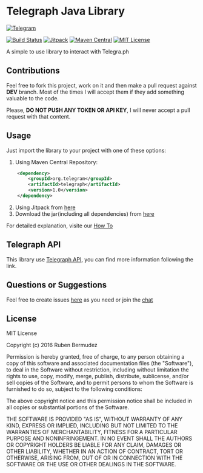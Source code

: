# Telegraph Java Library
[![Telegram](http://trellobot.doomdns.org/telegrambadge.svg)](https://telegram.me/JavaTelegraph)


[![Build Status](https://travis-ci.org/rubenlagus/Telegraph.svg?branch=master)](https://travis-ci.org/rubenlagus/Telegraph)
[![Jitpack](https://jitpack.io/v/rubenlagus/Telegraph.svg)](https://jitpack.io/#rubenlagus/Telegraph)
[![Maven Central](https://maven-badges.herokuapp.com/maven-central/org.telegram/telegraph/badge.svg)](http://mvnrepository.com/artifact/org.telegram/telegraph)
[![MIT License](http://img.shields.io/badge/license-MIT-blue.svg?style=flat)](https://github.com/rubenlagus/Telegraph/blob/master/LICENSE)

A simple to use library to interact with Telegra.ph

## Contributions
Feel free to fork this project, work on it and then make a pull request against **DEV** branch. Most of the times I will accept them if they add something valuable to the code.

Please, **DO NOT PUSH ANY TOKEN OR API KEY**, I will never accept a pull request with that content.

## Usage

Just import the library to your project with one of these options:

  1. Using Maven Central Repository:

```xml
    <dependency>
        <groupId>org.telegram</groupId>
        <artifactId>telegraph</artifactId>
        <version>1.0</version>
    </dependency>
```

  2. Using Jitpack from [here](https://jitpack.io/#rubenlagus/Telegraph/v1.0)
  3. Download the jar(including all dependencies) from [here](https://github.com/rubenlagus/Telegraph/releases/tag/v1.0)


For detailed explanation, visite our [How To](https://github.com/rubenlagus/Telegraph/wiki/Getting-Started)

## Telegraph API
This library use [Telegraph API](https://telegraph.ph), you can find more information following the link.

## Questions or Suggestions
Feel free to create issues [here](https://github.com/rubenlagus/Telegraph/issues) as you need or join the [chat](https://telegram.me/JavaTelegraph)

## License 
MIT License

Copyright (c) 2016 Ruben Bermudez

Permission is hereby granted, free of charge, to any person obtaining a copy
of this software and associated documentation files (the "Software"), to deal
in the Software without restriction, including without limitation the rights
to use, copy, modify, merge, publish, distribute, sublicense, and/or sell
copies of the Software, and to permit persons to whom the Software is
furnished to do so, subject to the following conditions:

The above copyright notice and this permission notice shall be included in all
copies or substantial portions of the Software.

THE SOFTWARE IS PROVIDED "AS IS", WITHOUT WARRANTY OF ANY KIND, EXPRESS OR
IMPLIED, INCLUDING BUT NOT LIMITED TO THE WARRANTIES OF MERCHANTABILITY,
FITNESS FOR A PARTICULAR PURPOSE AND NONINFRINGEMENT. IN NO EVENT SHALL THE
AUTHORS OR COPYRIGHT HOLDERS BE LIABLE FOR ANY CLAIM, DAMAGES OR OTHER
LIABILITY, WHETHER IN AN ACTION OF CONTRACT, TORT OR OTHERWISE, ARISING FROM,
OUT OF OR IN CONNECTION WITH THE SOFTWARE OR THE USE OR OTHER DEALINGS IN THE
SOFTWARE.
